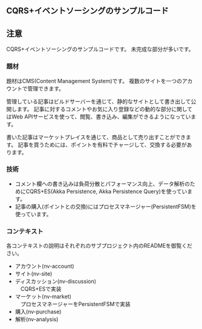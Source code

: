 ## CQRS+イベントソーシングのサンプルコード

## 注意
CQRS+イベントソーシングのサンプルコードです。
未完成な部分が多いです。

### 題材
題材はCMS(Content Management System)です。
複数のサイトを一つのアカウントで管理できます。

管理している記事はビルドサーバーを通じて、静的なサイトとして書き出して公開します。
記事に対するコメントやお気に入り登録などの動的な部分に関してはWeb APIサービスを使って、閲覧、書き込み、編集ができるようになっています。

書いた記事はマーケットプレイスを通じて、商品として売り出すことができます。
記事を買うためには、ポイントを有料でチャージして、交換する必要があります。

### 技術
 - コメント欄への書き込みは負荷分散とパフォーマンス向上、データ解析のためにCQRS+ES(Akka Persistence, Akka Persistence Query)を使っています。
 - 記事の購入(ポイントとの交換)にはプロセスマネージャー(PersistentFSM)を使っています。

### コンテキスト
各コンテキストの説明はそれぞれのサブプロジェクト内のREADMEを御覧ください。
 - アカウント(nv-account)
 - サイト(nv-site)
 - ディスカッション(nv-discussion)  
 　CQRS+ESで実装
 - マーケット(nv-market)  
 　プロセスマネージャーをPersistentFSMで実装
 - 購入(nv-purchase)
 - 解析(nv-analysis)

